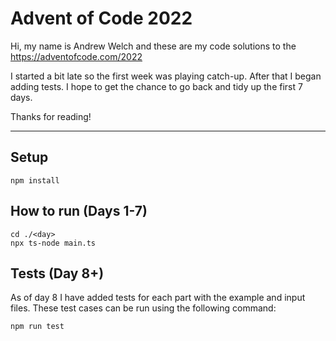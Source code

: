 # Advent of Code 2022

Hi, my name is Andrew Welch and these are my code solutions to the https://adventofcode.com/2022

I started a bit late so the first week was playing catch-up. After that I began adding tests. I hope to get the chance to go back and tidy up the first 7 days.


Thanks for reading!

---

## Setup

    npm install

## How to run (Days 1-7)

    cd ./<day>
    npx ts-node main.ts

## Tests (Day 8+)

As of day 8 I have added tests for each part with the example and input files. These test cases can be run using the following command:

    npm run test

